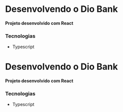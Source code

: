 # Desenvolvendo o Dio Bank
#### Projeto desenvolvido com React

### Tecnologias
- Typescript

# Desenvolvendo o Dio Bank

#### Projeto desenvolvido com React

### Tecnologias
- Typescript
